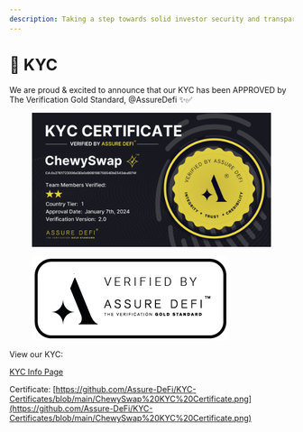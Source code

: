 ```yaml
---
description: Taking a step towards solid investor security and transparency.
---
```


# 🔐 KYC

We are proud & excited to announce that our KYC has been APPROVED by The Verification Gold Standard, @AssureDefi ✨✅

<figure><img src="../.gitbook/assets/image (1) (1) (1) (1) (1) (1) (1).png" alt=""><figcaption></figcaption></figure>

<figure><img src="../.gitbook/assets/assure-banners-icon-blue-transparent.png" alt=""><figcaption></figcaption></figure>

View our KYC:

[KYC Info Page](https://assuredefi.com/projects/chewyswap/)

Certificate: [https://github.com/Assure-DeFi/KYC-Certificates/blob/main/ChewySwap%20KYC%20Certificate.png](https://github.com/Assure-DeFi/KYC-Certificates/blob/main/ChewySwap%20KYC%20Certificate.png)

